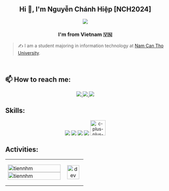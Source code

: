 <!-- <img align="right" width="64" src="https://github.com/TienNHM.png" /> -->
<h2 align="center">Hi 👋, I'm Nguyễn Chánh Hiệp [NCH2024]</h2>
<p align="center">
  <img src="https://img.icons8.com/color/48/vietnam-circular.png" />
  <h3 align="center">I'm from Vietnam 🇻🇳 </h3>
</p>

> ✍ I am a student majoring in information technology at [Nam Can Tho University](https://nctu.edu.vn/).

<br />

<!-- [![Join the chat at https://gitter.im/TienNHM/Github-Profile-Tutorial](https://badges.gitter.im/TienNHM/Github-Profile-Tutorial.svg)](https://gitter.im/TienNHM/Github-Profile-Tutorial?utm_source=badge&utm_medium=badge&utm_campaign=pr-badge&utm_content=badge)
![](https://komarev.com/ghpvc/?username=TienNHM&style=flat-square) -->

## 📫 How to reach me:

<p align="center">
  </a>
  <a href="https://www.facebook.com/zuzan.behiep" alt="Facebook">
    <img src="https://img.icons8.com/fluent/48/000000/facebook-new.png" target="_blank" />
  </a> 
  <a href="https://github.com/NCH2024" alt="Github">
    <img src="https://img.icons8.com/fluent/48/000000/github.png"/>
  </a>
  <a href="mailto:chanhhiep.vn+GitHub@gmail.com" alt="Email">
    <img src="https://img.icons8.com/fluent/48/000000/mailing.png"/>
  </a>
</p>

## Skills:
<p align="center">
  <img src="https://img.icons8.com/color/48/000000/microsoft-sql-server.png"/>
  <img src="https://img.icons8.com/color/48/000000/git.png"/>
  <img src="https://img.icons8.com/color/48/000000/visual-studio-code-2019.png"/>
  <img src="https://img.icons8.com/color/48/null/visual-studio--v2.png"/>
  <img width="48" height="48" src="https://img.icons8.com/fluency/48/c-plus-plus-logo.png" alt="c-plus-plus-logo"/>
</p>

## Activities:

<table style="width:100%;">
  <tr>
    <td>
      <img src="https://github-readme-stats.vercel.app/api/top-langs/?username=NCH2024&bg_color=FFFFFF00&text_color=179fa3&layout=compact&hide=CSS&langs_count=10&custom_title=Top%20ngôn%20ngữ%20được%20dùng" alt="tiennhm" width="100%"/>
      <img src="https://github-readme-stats.vercel.app/api?username=NCH2024&bg_color=FFFFFF00&text_color=179fa3&show_icons=true&count_private=true&include_all_commits=true&custom_title=Hoạt%20động%20trên%20Github" alt="tiennhm" width="100%"/>
    </td>
    <td>
      <p align="center"> 
        <img src="https://fptshop.com.vn/uploads/images/tin-tuc/177700/Originals/spy-x-family-spy-family.gif" alt="dev" width="90%"/>
      </p>
    </td>
  </tr>
</table>
